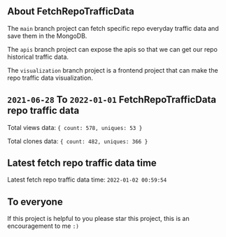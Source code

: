 ## About FetchRepoTrafficData

The `main` branch project can fetch specific repo everyday traffic data and save them in the MongoDB.

The `apis` branch project can expose the apis so that we can get our repo historical traffic data.

The `visualization` branch project is a frontend project that can make the repo traffic data visualization.

## `2021-06-28` To `2022-01-01` FetchRepoTrafficData repo traffic data

Total views data: `{ count: 578, uniques: 53 }`

Total clones data: `{ count: 482, uniques: 366 }`

## Latest fetch repo traffic data time

Latest fetch repo traffic data time: `2022-01-02 00:59:54`

## To everyone

If this project is helpful to you please star this project, this is an encouragement to me `:)`



